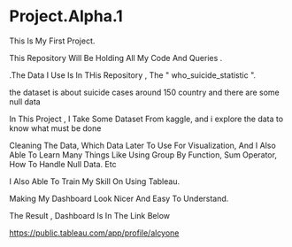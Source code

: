 # Project.Alpha.1

This Is My First Project.

This Repository Will Be Holding All My Code And Queries .

.The Data I Use Is In THis Repository , The "  who_suicide_statistic   ". 

the dataset is about suicide cases around 150 country and there are some null data

In This Project , I Take Some Dataset From kaggle, and i explore the data to know what must be done

Cleaning The Data, Which Data Later To Use For Visualization, And I Also Able To Learn Many Things
Like Using Group By Function, Sum Operator, How To Handle Null Data. Etc

I Also Able To Train My Skill On Using Tableau.

Making My Dashboard Look Nicer And Easy To Understand.

The Result , Dashboard Is In The Link Below

https://public.tableau.com/app/profile/alcyone
